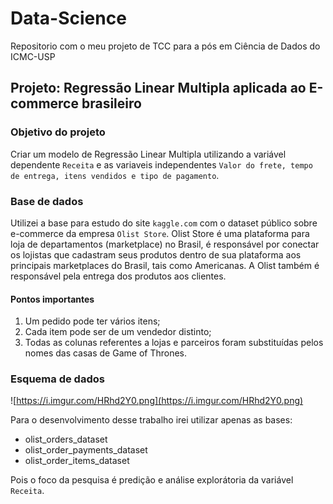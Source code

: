 # Data-Science
Repositorio com o meu projeto de TCC para a pós em Ciência de Dados do ICMC-USP

## Projeto: Regressão Linear Multipla aplicada ao E-commerce brasileiro

### Objetivo do projeto 
Criar um modelo de Regressão Linear Multipla utilizando a variável dependente `Receita` e as variaveis independentes `Valor do frete, tempo de entrega, itens vendidos e tipo de pagamento`. 

### Base de dados
Utilizei a base para estudo do site `kaggle.com` com o dataset público sobre e-commerce da empresa `Olist Store`. Olist Store é uma plataforma para loja de departamentos (marketplace) no Brasil, é responsável por conectar os lojistas que cadastram seus produtos dentro de sua plataforma aos principais marketplaces do Brasil, tais como Americanas. A Olist também é responsável pela entrega dos produtos aos clientes.

#### Pontos importantes
1. Um pedido pode ter vários itens; 
2. Cada item pode ser de um vendedor distinto;
3. Todas as colunas referentes a lojas e parceiros foram substituídas pelos nomes das casas de Game of Thrones. 

### Esquema de dados
![https://i.imgur.com/HRhd2Y0.png](https://i.imgur.com/HRhd2Y0.png)

Para o desenvolvimento desse trabalho irei utilizar apenas as bases: 
   - olist_orders_dataset
   - olist_order_payments_dataset
   - olist_order_items_dataset
   
Pois o foco da pesquisa é predição e análise explorátoria da variável `Receita`.
